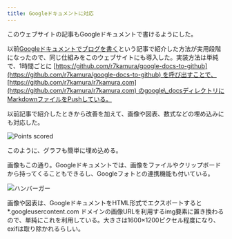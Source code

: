 ```yaml
---
title: Googleドキュメントに対応
---
```

このウェブサイトの記事もGoogleドキュメントで書けるようにした。

以前[Googleドキュメントでブログを書く](https://r7kamura.com/articles/2022-04-30-google-docs-for-blogging)という記事で紹介した方法が実用段階になったので、同じ仕組みをこのウェブサイトにも導入した。実装方法は単純で、1時間ごとに [https://github.com/r7kamura/google-docs-to-github](https://github.com/r7kamura/google-docs-to-github) を呼び出すことで、 [https://github.com/r7kamura/r7kamura.com](https://github.com/r7kamura/r7kamura.com) のgoogle\_docsディレクトリにMarkdownファイルをPushしている。

以前記事で紹介したときから改善を加えて、画像や図表、数式などの埋め込みにも対応した。

![](https://lh3.googleusercontent.com/docs/ADP-6oHF4TGGyGPRpktmv5YI8NjE4yUyohOvz-2Yf8B5IBjQiCd3okxrXSoxlOSbM2ygQCKEMJ_hzYFUxm5OyliXQTg2NIPuuYftAznKkowgKT4SLUjKEywD1Mg7Jibmpoz6aS8JKganin6IBYHOn6ecDh45k2aQsExoKdeoyvUBNG0cGTy5bvcelvcyhrygJDADtpovN5i4nZqrsUGESxc4mNzmQrXl4qcsD9NEEyXW8GUBr77wC5seZnYgjRcMCAC7GulW3l7bHnM5OKhqRTm471OktfZ7LF78qj1aPogMMCH9rTuh90sARKBY5LGeUob_WvtnI1NugnU2Oy4NnTTSVcHlvU-RK2SQQSKHU4-EgXcwFo-BD6Ybw-Os7GSVpvnUW42RR2USHPP5Gl7MtpJisDk3n_6nzpizQ67zFWy-tfMPllSTlcXi1vhmdaku9hiLEHm35l2QlQuCQkwaTQBzNwrZ_EY-cD9aewzY0bZ3mlDMVa105Rb5U4FWiuNY9HjMO_zuy4JhBmcecqZc_7AuwiZaklxby7ddiGd4k1m4d9dxeAumIBJzDFEt5m_9USwhS6NO8sds_K1SXpWYm62KiQn4IgmTuNpvjXgEOtig5zMrdLBjVsvd9mo2Rfn9hC94qpjxncS69G5S29WZUFoZ3zFXpLPchT7rTbBS0Vysj7yWvmEdJv7XcbMhKfKWxv8qJEkIjK8yk-Uf8cPl_4V9k_E-KFJcwxt7fSRYJDYqBxbnWNA_jPfv-suaOADNOTkVixyD-OE0dWTousT5N3JkgBDoDil1Q86NhIMMTg9F6WO2_gNYjHXVOzNnuC4KYRjDoc6kmXcQrp5DDEDTBVqgYJ-1nNO5ljDIkBFTPlmOYne1jHARH67guOT5CV0D1Qq_UmaMr1gDefGSSRTTTLLqSKkpg-KsLLQKRF-_YZmpmG72B1qhnC0H_y-KlnATYnQXCWly2zCZ9BGKnCEruWe6maGV_q02POqi-BRo6rLEa3HvT3u5jcswZ_aRwAHO7jlKme-0p86THMbcUL5RrAuCrR1ttEQb3NsHsfR53XY9xFoZMvf-AvtR52dby6gds70fVW8I-ezQzM4qhEIn6DwEHzbvodAwhGnmA84VES330ntjUiVOTSEUS5lhedi8f6MMGlicA5De4Pzdzg5IGbUp2gsTOyxCAKVsoXCKWJOW4_khHZweosEPSwaHlmcr48kDdSkgFvvyReCSaAhBdReE5LUAx7kvyaYJ6QJ-A_yxzkb2-7Ns "Points scored")

このように、グラフも簡単に埋め込める。

画像もこの通り。Googleドキュメントでは、画像をファイルやクリップボードから持ってくることもできるし、Googleフォトとの連携機能も付いている。

![](https://lh3.googleusercontent.com/docs/ADP-6oFO0PdVmbComxnPdZyNmM4aOct9hwmTluABMc2VIdRYSOY-5laW2mKd0X6f_0T6zAZhWtknBvjVzZBhFN9oUmFXg-9BOj-T8id5almzQo2E97SVEe2KK0_9el5SifZhjyYf6iotK3WFYjwC62xkmyWjciogbX2yrEaU5P2weXdROEFEam_TPY6nFm6qBXX2x_4Jm6Ap6ixbyIqIPlyxmZ1l8l3RLdPJpHHRGRZPYXJ5hKBL0iQIp4mF2IGqSDMFDWk1cJ-lBwvc3QE50EOorOL6mjYwzK4uC3JeS02eGsfSOI-g5GLy4AefBrj8kCdD-JQ1C9F6Y7NcjQrGnHSirgU7QN7YuXLwgxy8Xj8FzWHi57D3ysQtvgSOqjHUEizJbady5X6otcpBBrISsgDOKWeEv1lQHRTBfLeBYTk2SrK91QIdg8bcSSEyoPkeGO55f6i2NxuI-oMXSCn_vU4iIs39mDy_zt0ZHSyddt39lY6et9qdIoNW9LHpTZQkq-ibvU2R6y2Bk_RRr0S779dCCZqipWq3xEm9fxLSajh4Wc6n2ZmW6HRZDJlDd-Fcu6v38JBrQcBeQPAKJwI-oEjwaQuZ77-Wa8IZgpTFMiXUNmqBfIQfKcMg6FZUhLdlLcnZXW6ygsC1WJ9oUNOxJ1VYumA2l0raKxVqHx3YGTa8IckIFs-2oDohUtFWl4tdpKoAkXcY1Ophkz4oOdbM9SGlyKsouBQQSN1CxzgB0DHt-9P3rv3Xq0NDCQBTACVVk1eVNoDj_RYU1nsBTeHNF6IhxRm_pfQujwUw77tXWAIj6DliWxKzBf3ICAIc7aBgoOy4gYT7Pza5_1-zNv_M-LJMEl-QZLCMXq_chFP01kWKkB18H65NX9Kn2z_1w8hPr6gIBRAXW_jyldmgIP4E4HHgDd8zGrMvltqRL7vHFt_c35jJjokqeyoatuQ9TMXA9hVGrHQOYs7BVSb7-WAlcfx6lxpxrAtM4Ztvely0z7yuBmc0DsXCDkiCMaqOcU0o9julFaWw0xgQmJ3lZrt7QF9-zTnKCdCNHSdhcp7rKPtglgmCxMR6Qu7VHqbZkzrMe-fIjQHCK0GfgG21TT_uYx33hNXVs-wTLV1-nHRIju40Yqx58OiAqrt5NTR1vY8wqzNwYoD4HGbaFdOuWkx8e73yTjPPyQQlLUuaTjjzSkxifbwAfcnVO4uurqsdcjknAFo4UkAJ-HUwILMc-bMMMJuyfSDJDondcWAC5vtP_em4Tc5ufDz2 "ハンバーガー")

画像や図表は、GoogleドキュメントをHTML形式でエクスポートすると \*.googleusercontent.com ドメインの画像URLを利用するimg要素に置き換わるので、単純にこれを利用している。大きさは1600×1200ピクセル程度になり、exifは取り除かれるらしい。
